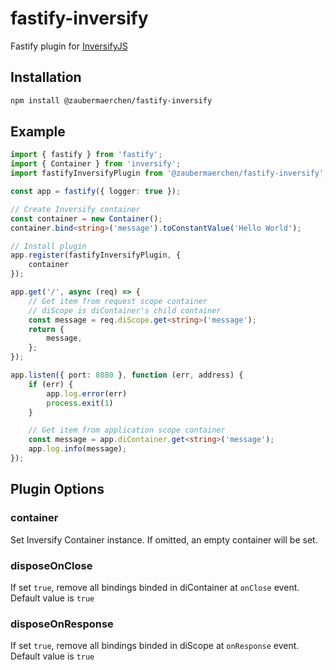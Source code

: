 # fastify-inversify
Fastify plugin for [InversifyJS](https://inversify.io/)

## Installation

``` bash
npm install @zaubermaerchen/fastify-inversify
```

## Example

``` typescript
import { fastify } from 'fastify';
import { Container } from 'inversify';
import fastifyInversifyPlugin from '@zaubermaerchen/fastify-inversify';

const app = fastify({ logger: true });

// Create Inversify container
const container = new Container();
container.bind<string>('message').toConstantValue('Hello World');

// Install plugin
app.register(fastifyInversifyPlugin, {
    container
});

app.get('/', async (req) => {
    // Get item from request scope container
    // diScope is diContainer's child container
    const message = req.diScope.get<string>('message');
    return {
        message,
    };
});

app.listen({ port: 8080 }, function (err, address) {
    if (err) {
        app.log.error(err)
        process.exit(1)
    }

    // Get item from application scope container
    const message = app.diContainer.get<string>('message');
    app.log.info(message);
});
```

## Plugin Options
### container

Set Inversify Container instance.
If omitted, an empty container will be set.

### disposeOnClose

If set `true`, remove all bindings binded in diContainer at `onClose` event.
Default value is `true`

### disposeOnResponse

If set `true`, remove all bindings binded in diScope at `onResponse` event.
Default value is `true`
